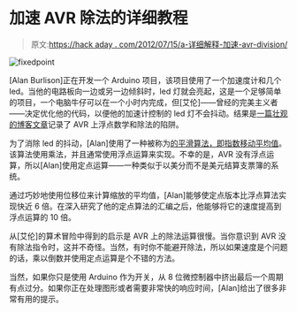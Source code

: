 # 加速 AVR 除法的详细教程

> 原文:[https://hack aday . com/2012/07/15/a-详细解释-加速-avr-division/](https://hackaday.com/2012/07/15/a-detailed-explanation-on-speeding-up-avr-division/)

![](../Images/96bbaad56e7c565226b7290f14d35697.png "fixedpoint")

[Alan Burlison]正在开发一个 Arduino 项目，该项目使用了一个加速度计和几个 led。当他的电路板向一边或另一边倾斜时，led 灯就会亮起，这是一个足够简单的项目，一个电脑牛仔可以在一个小时内完成，但[艾伦]——曾经的完美主义者——决定优化他的代码，以便他的加速计控制的 led 灯不会抖动。结果是[一篇壮观的博客文章](http://bleaklow.com/2012/06/20/sensor_smoothing_and_optimised_maths_on_the_arduino.html)记录了 AVR 上浮点数学和除法的陷阱。

为了消除 led 的抖动，[Alan]使用了一种被称为[的平滑算法，即指数移动平均值](http://en.wikipedia.org/wiki/Moving_average#Exponential_moving_average)。该算法使用乘法，并且通常使用浮点运算来实现。不幸的是，AVR 没有浮点运算，所以[Alan]使用定点运算——一种类似于以美分而不是美元结算支票簿的系统。

通过巧妙地使用位移位来计算缩放的平均值，[Alan]能够使定点版本比浮点算法实现快近 6 倍。在深入研究了他的定点算法的汇编之后，他能够将它的速度提高到浮点运算的 10 倍。

从[艾伦]的算术冒险中得到的启示是 AVR 上的除法运算很慢。当你意识到 AVR 没有除法指令时，这并不奇怪。当然，有时你不能避开除法，所以如果速度是个问题的话，乘以倒数并使用定点运算是个不错的方法。

当然，如果你只是使用 Arduino 作为开关，从 8 位微控制器中挤出最后一个周期有点过分。如果你正在处理图形或者需要非常快的响应时间，[Alan]给出了很多非常有用的提示。